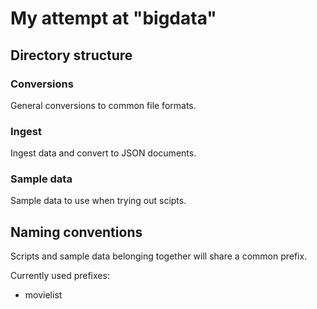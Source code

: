 # My attempt at "bigdata"

## Directory structure

### Conversions
General conversions to common file formats.

### Ingest
Ingest data and convert to JSON documents.

### Sample data
Sample data to use when trying out scipts.

## Naming conventions
Scripts and sample data belonging together will share a common prefix.

Currently used prefixes:
- movielist
